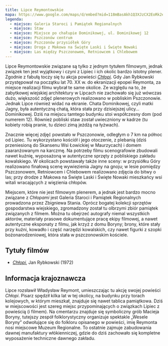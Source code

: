 ```yaml
---
title: Lipce Reymontowskie
mapa: https://www.google.com/maps/d/embed?mid=118mBasAkh1Q3XJzCX2EoRk2ef_A
legenda:
  - miejsce: Galeria Staroci i Pamiątek Regionalnych
  - miejsce: Staw
  - miejsce: Miejsce po chałupie Dominikowej, ul. Dominikowej 12
  - miejsce: Pszczonów centrum
  - miejsce: Pszczonów przysiółek Góry
  - miejsce: Droga z Makowa na Święte Laski i Święte Nowaki
  - miejsce: Las między Pszczonowem, Retniowcem i Chlebowem
---
```


Lipce Reymontowskie związane są tylko z jednym tytułem filmowym, jednak związek ten jest wyjątkowy i czyni z Lipiec i ich okolic bardzo istotny plener. Zgodnie z fabułą toczy się tu akcja powieści [*Chłopi*](/filmy/chlopi/). Gdy Jan Rybkowski przystępował na początku lat 70. XX w. do ekranizacji epopei Reymonta, za miejsce realizacji filmu wybrał te same okolice. Ze względu na to, że zabytkowej wiejskiej architektury w Lipcach nie zachowało się już wówczas dużo, większość zdjęć plenerowych realizowano w pobliskim Pszczonowie. Jednak Lipce również widać na ekranie. Chata Dominikowej, czyli matki Jagny, była autentyczną chatą, która stała przy dzisiejszej ulicy… Dominikowej. Dziś na miejscu tamtego budynku stoi współczesny dom (pod numerem 12). Również pobliski staw został uwieczniony w kadrze (tu kobiety robią pranie, tu dzieci zimą jeżdżą na łyżwach).

Znacznie więcej zdjęć powstało w Pszczonowie, odległym o 7 km na północ od Lipiec. Tu wykorzystano kościół i jego otoczenie, z plebanią (dziś przeniesioną do Skansenu Wsi Łowickiej w Maurzycach) i domem zaaranżowanym na karczmę. Na potrzeby filmu scenografowie zbudowali nawet kuźnię, wyposażoną w autentyczne sprzęty z pobliskiego zakładu kowalskiego. W okolicach powstawały także inne sceny: w przysiółku Góry realizowano finałową scenę wywiezienia Jagny na gnoju; w lesie pomiędzy Pszczonowem, Retniowcem i Chlebowem realizowano zdjęcia do bitwy o las; przy drodze z Makowa na Święte Laski i Święte Nowaki mieszkańcy wsi witali wracających z więzienia chłopów.

Miejscem, które nie jest filmowym plenerem, a jednak jest bardzo mocno związane z *Chłopami* jest Galeria Staroci i Pamiątek Regionalnych prowadzona przez Zbigniewa Stania. Oprócz bogatej kolekcji sprzętów gospodarstwa wiejskiego, zgromadzony został tu olbrzymi zbiór pamiątek związanych z filmem. Można tu obejrzeć autografy niemal wszystkich aktorów, materiały prasowe dokumentujące pracę ekipy filmowej, a nawet autentyczne eksponaty z filmu, jak krzyż z domu Boryny; brony, które stały przy kuźni, kowadło i część narzędzi kowalskich, czy nawet figurki z szopki bożonarodzeniowej, która stała w pszczonowskim kościele.

## Tytuły filmów

- [*Chłopi*](/filmy/chlopi/), Jan Rybkowski (1972)

## Informacja krajoznawcza

Lipce rozsławił Władysław Reymont, umieszczając tu akcję swojej powieści *Chłopi*. Pisarz spędził kilka lat w tej okolicy, na budynku przy torach kolejowych, w którym mieszkał, znajduje się nawet tablica pamiątkowa. Dziś w miejscowości jest szereg miejsc przypominających o związkach Lipiec z powieścią (i filmem). Na cmentarzu znajduje się symboliczny grób Macieja Boryny, tutejszy zespół folklorystyczny organizuje spektakle „Wesele Boryny” odwołujące się do folkloru opisanego w powieści, imię Reymonta nosi miejscowe Muzeum Regionalne. To ostatnie zajmuje zabudowania dawnej manufaktury włókienniczej, gdzie do dziś zachowało się kompletne wyposażenie techniczne dawnego zakładu.